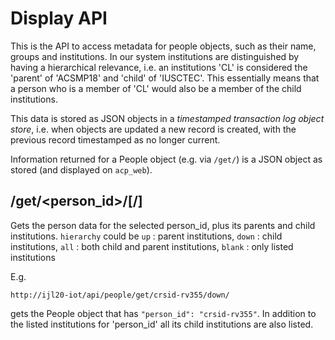 # Display API

This is the API to access metadata for people objects, such as their name, groups and institutions. In our system institutions
are distinguished by having a hierarchical relevance, i.e. an institutions 'CL' is considered the 'parent' of
'ACSMP18' and 'child' of 'IUSCTEC'. This essentially means that a person who is a member of 'CL' would also be a member of the child institutions.

This data is stored as JSON objects in a *timestamped transaction log object store*, i.e. when objects are updated a new record
is created, with the previous record timestamped as no longer current.

Information returned for a People object (e.g. via `/get/`) is a JSON object as stored (and displayed on `acp_web`).

## /get/<person_id>/[<hierarchy>/]

Gets the person data for the selected person_id, plus its parents and child institutions.
`hierarchy` could be `up` : parent institutions, `down` : child institutions, `all` : both child and parent institutions, `blank` : only listed institutions

E.g.
```
http://ijl20-iot/api/people/get/crsid-rv355/down/
```
gets the People object that has `"person_id": "crsid-rv355"`. In addition to the listed institutions for 'person_id' all its child institutions are also listed.

